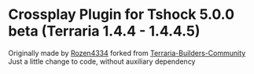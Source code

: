 # Crossplay Plugin for Tshock 5.0.0 beta (Terraria 1.4.4 - 1.4.4.5)

Originally made by [Rozen4334](https://github.com/Rozen4334/) forked from [Terraria-Builders-Community](https://github.com/Terraria-Builders-Community/Crossplay)
Just a little change to code, without auxiliary dependency